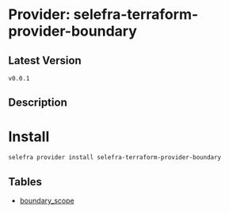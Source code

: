 # Provider: selefra-terraform-provider-boundary

## Latest Version 

```
v0.0.1
```
## Description 


# Install 

```
selefra provider install selefra-terraform-provider-boundary
```


## Tables 

- [boundary_scope](boundary_scope.md)


